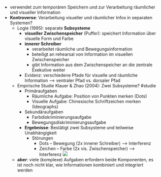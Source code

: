 - verwendet zum temporären Speichern und zur Verarbeitung räumlicher und visueller Information
- **Kontroverse**: Verarbeitung visueller und räumlicher Infos in separaten Systemen?
    - Logie (1995): separate **Subsysteme**
        - **visueller Zwischenspeicher** (Puffer): speichert Information über visuelle Form und Farbe
        - **innerer Schreiber**
            - verarbeitet räumliche und Bewegungsinformation
            - beteiligt an rehearsal von Information im visuellen Zwischenspeicher
            - gibt Information aus dem Zwischenspeicher an die zentrale Exekutive weiter
        - Evidenz: verschiedene Pfade für visuelle und räumliche Information --> ventraler Pfad vs. dorsaler Pfad
    - Empirische Studie Klauer & Zhao (2004): Zwei Subsysteme? #studie
        - Primäraufgaben
            - Räumliche Aufgabe: Position von Punkten merken (Dots)
            - Visuelle Aufgabe: Chinesische Schriftzeichen merken (Ideographs)
        - Sekundäraufgaben 
            - Farbdiskriminierungsaufgabe 
            - Bewegungsdiskriminierungsaufgabe
        - **Ergebnisse**: Bestätigt zwei Subsysteme und teilweise Unabhängigkeit
            - Störungen
                - Dots – Bewegung (2x innerer Schreiber) --> Interferenz
                - Zeichen – Farbe (2x vis. Zwischenspeicher) --> Interferenz ![](https://firebasestorage.googleapis.com/v0/b/firescript-577a2.appspot.com/o/imgs%2Fapp%2Fssoenksen%2FzDq6E9F8pO.png?alt=media&token=8709b7ab-0189-416e-9dd4-5a7a8f482bef)
    - **aber**: viele (komplexe) Aufgaben erfordern beide Komponenten, es ist noch nicht klar, wie Informationen kombiniert und integriert werden
